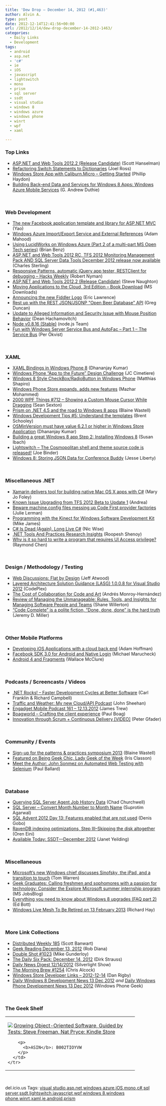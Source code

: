 ```yaml
---
title: 'Dew Drop – December 14, 2012 (#1,463)'
author: Alvin A.
type: post
date: 2012-12-14T12:41:56+00:00
url: /2012/12/14/dew-drop-december-14-2012-1463/
categories:
  - Daily Links
  - Development
tags:
  - android
  - asp.net
  - 'c#'
  - ie
  - iOS
  - javascript
  - lightswitch
  - mono
  - prism
  - sql server
  - ssdt
  - visual studio
  - windows 8
  - windows azure
  - windows phone
  - winrt
  - wpf
  - xaml

---
```

### <a name="top"></a>Top Links

  * <a href="http://feeds.feedblitz.com/~/36410366/0/scotthanselman~ASPNET-and-Web-Tools-Release-Candidate.aspx" target="_blank">ASP.NET and Web Tools 2012.2 (Release Candidate)</a> (Scott Hanselman)
  * <a href="http://feeds.rosscode.com/~r/Rosscode/~3/LL5eqjr-pPU/index.php" target="_blank">Refactoring Switch Statements to Dictionaries</a> (Joel Ross)
  * <a href="http://www.philliphaydon.com/2012/12/windows-store-app-with-caliburn-micro-getting-started/" target="_blank">Windows Store App with Caliburn.Micro – Getting Started</a> (Phillip Haydon)
  * <a href="http://feeds.devhammer.net/~r/devhammer/~3/Q7aZnvHBjDY/building-back-end-data-and-services-for-windows-8-apps-windows-azure-mobile-services" target="_blank">Building Back-end Data and Services for Windows 8 Apps: Windows Azure Mobile Services</a> (G. Andrew Duthie)

&#160;

### <a name="web"></a>Web Development

  * <a href="http://blogs.msdn.com/b/webdev/archive/2012/12/13/the-new-facebook-application-template-and-library-for-asp.net-mvc.aspx" target="_blank">The new Facebook application template and library for ASP.NET MVC</a> (Yao)
  * <a href="http://feedproxy.google.com/~r/ssdtblog/~3/kj8edaqpL2Q/windows-azure-import-export-service-and-external-references.aspx" target="_blank">Windows Azure Import/Export Service and External References</a> (Adam Mahood)
  * <a href="http://blogs.msdn.com/b/interoperability/archive/2012/12/14/using-lucidworks-on-windows-azure-part-2-of-a-multi-part-ms-open-tech-series.aspx" target="_blank">Using LucidWorks on Windows Azure (Part 2 of a multi-part MS Open Tech series)</a> (Brian Benz)
  * <a href="http://blogs.msdn.com/b/visualstudioalm/archive/2012/12/13/aspnet-and-web-tools-2012-2-release-candidate-and-visual-studio-2010-team-foundation-server-monitoring-management-pack.aspx" target="_blank">ASP.NET and Web Tools 2012 RC, TFS 2012 Monitoring Management Pack AND SQL Server Data Tools December 2012 release now available</a> (Charles Sterling)
  * <a href="https://hacks.mozilla.org/2012/12/responsive-patterns-automatic-jquery-app-tester-restclient-for-debugging-hacks-weekly/" target="_blank">Responsive Patterns, automatic jQuery app tester, RESTClient for debugging – Hacks Weekly</a> (Robert Nyman)
  * <a href="http://feedproxy.google.com/~r/notaclue/IYRx/~3/xOiVE3xOMDA/aspnet-and-web-tools-20122-release.html" target="_blank">ASP.NET and Web Tools 2012.2 (Release Candidate)</a> (Steve Naughton)
  * <a href="http://www.microsoft.com/en-us/download/details.aspx?id=29252&WT.mc_id=rss_alldownloads_all" target="_blank">Moving Applications to the Cloud, 3rd Edition &#8211; Book Download</a> (MS Downloads)
  * <a href="http://feedproxy.google.com/~r/TestStudio/~3/4H5J0zaFaXk/Announcing-the-new-Fiddler-Logo.aspx" target="_blank">Announcing the new Fiddler Logo</a> (Eric Lawrence)
  * <a href="http://coolthingoftheday.blogspot.com/2012/12/rest-up-with-rest-jsonjsonp-beer.html" target="_blank">Rest up with the REST JSON/JSONP "Open Beer Database" API</a> (Greg Duncan)
  * <a href="http://blogs.msdn.com/b/ie/archive/2012/12/13/update-to-alleged-information-and-security-issue-with-mouse-position-behavior.aspx" target="_blank">Update to Alleged Information and Security Issue with Mouse Position Behavior</a> (Dean Hachamovitch)
  * <a href="http://blog.nodejs.org/2012/12/13/node-v0-8-16/" target="_blank">Node v0.8.16 (Stable)</a> (node.js Team)
  * <a href="http://feedproxy.google.com/~r/jayway/posts/~3/MG6ZrQ4QY8M/" target="_blank">Fun with Windows Server Service Bus and AutoFac – Part 1 – The Service Bus</a> (Per Ökvist)

&#160;

### <a name="silverlight"></a>XAML

  * <a href="http://debugmode.net/2012/12/14/xaml-bindings-in-windows-phone-8/" target="_blank">XAML Bindings in Windows Phone 8</a> (Dhananjay Kumar)
  * <a href="http://blogs.windows.com/windows_phone/b/wpdev/archive/2012/12/13/windows-phone-app-to-the-future-design-challenge.aspx" target="_blank">Windows Phone “App to the Future” Design Challenge</a> (JC Cimetiere)
  * <a href="http://matthiasshapiro.com/2012/12/13/windows-8-style-checkbox-radiobutton-in-windows-phone/" target="_blank">Windows 8 Style CheckBox/RadioButton in Windows Phone</a> (Matthias Shapiro)
  * <a href="http://blogs.windows.com/windows_phone/b/windowsphone/archive/2012/12/13/windows-phone-store-expands-adds-new-features.aspx" target="_blank">Windows Phone Store expands, adds new features</a> (Mazhar Mohammed)
  * <a href="http://wpf.2000things.com/2012/12/14/712-showing-a-custom-mouse-cursor-while-dragging/" target="_blank">2000 WPF Things #712 – Showing a Custom Mouse Cursor While Dragging</a> (Sean Sexton)
  * <a href="http://blogs.msdn.com/b/blaine/archive/2012/12/13/prism-on-net-4-5-and-the-road-to-windows-8-apps.aspx" target="_blank">Prism on .NET 4.5 and the road to Windows 8 apps</a> (Blaine Wastell)
  * <a href="http://www.infragistics.com/community/blogs/brent_schooley/archive/2012/12/13/windows-development-tips-5-understand-the-templates.aspx" target="_blank">Windows Development Tips #5: Understand the templates</a> (Brent Schooley)
  * <a href="http://debugmode.net/2012/12/13/osminversion-must-have-value-6-2-1-or-higher-in-windows-store-application/" target="_blank">OSMinVersion must have value 6.2.1 or higher in Windows Store Application</a> (Dhananjay Kumar)
  * <a href="http://blogs.msdn.com/b/cdnstudents/archive/2012/12/13/building-a-great-windows-8-app-step-2-installing-windows-8.aspx" target="_blank">Building a great Windows 8 app Step 2: Installing Windows 8</a> (Susan Ibach)
  * <a href="http://blogs.msdn.com/b/lightswitch/archive/2012/12/13/the-cosmopolitan-shell-and-theme-source-code-is-released.aspx" target="_blank">Lightswitch &#8211; The Cosmopolitan shell and theme source code is released!</a> (Joe Binder)
  * <a href="http://feedproxy.google.com/~r/JesseLiberty-SilverlightGeek/~3/kwQVRiyuLWE/" target="_blank">Windows 8: Storing JSON Data for Conference Buddy</a> (Jesse Liberty)

&#160;

### <a name="dotnet"></a>Miscellaneous .NET

  * <a href="http://www.zdnet.com/xamarin-delivers-tool-for-building-native-mac-os-x-apps-with-c-7000008754/" target="_blank">Xamarin delivers tool for building native Mac OS X apps with C#</a> (Mary Jo Foley)
  * <a href="http://blogs.msdn.com/b/visualstudioalm/archive/2012/12/13/known-issue-upgrading-from-tfs-2012-beta-to-update-1.aspx" target="_blank">Known Issue Upgrading from TFS 2012 Beta to Update 1</a> (Andrea)
  * <a href="http://thedatafarm.com/blog/data-access/beware-machine-config-files-messing-up-code-first-provider-factories/" target="_blank">Beware machine.config files messing up Code First provider factories</a> (Julie Lerman)
  * <a href="http://www.i-programmer.info/bookreviews/19-hardware-platforms/5203-programming-with-the-kinect-for-windows-software-development-kit.html" target="_blank">Programming with the Kinect for Windows Software Development Kit</a> (Mike James)
  * <a href="http://fastchicken.co.nz/2012/12/12/c-number-is-dead-again-long-live-c-number/" target="_blank">C# Is Dead (Again). Long Live C#</a> (Nic Wise)
  * <a href="http://www.infoq.com/news/2012/12/dotnet-research-insights" target="_blank">.NET Tools And Practices Research Insights</a> (Roopesh Shenoy)
  * <a href="http://blogs.msdn.com/b/oldnewthing/archive/2012/12/13/10377004.aspx" target="_blank">Why is it so hard to write a program that requires UI Access privilege?</a> (Raymond Chen)

&#160;

### <a name="design"></a>Design / Methodology / Testing

  * <a href="http://www.codinghorror.com/blog/2012/12/web-discussions-flat-by-design.html" target="_blank">Web Discussions: Flat by Design</a> (Jeff Atwood)
  * <a href="http://layerguidance.codeplex.com/releases/view/98989" target="_blank">Layered Architecture Solution Guidance (LASG) 1.0.0.8 for Visual Studio 2012</a> (CodePlex)
  * <a href="http://socialmediacollective.org/2012/12/13/the-cost-of-collaboration-for-code-and-art/" target="_blank">The Cost of Collaboration for Code and Art</a> (Andrés Monroy-Hernández)
  * <a href="http://feeds.dzone.com/~r/zones/books/~3/625OfPm-sP8/review-managing-unmanageable" target="_blank">Review of Managing the Unmanageable: Rules, Tools, and Insights for Managing Software People and Teams</a> (Shane Willerton)
  * <a href="http://jeremydmiller.com/2012/12/13/code-complete-is-a-polite-fiction-done-done-done-is-the-hard-truth/" target="_blank">“Code Complete” is a polite fiction, “Done, done, done” is the hard truth</a> (Jeremy D. Miller)

&#160;

### <a name="mobile"></a>Other Mobile Platforms

  * <a href="http://www.stratospher.es/blog/post/developing-ios-applications-with-a-cloud-back-end" target="_blank">Developing iOS Applications with a cloud back end</a> (Adam Hoffman)
  * <a href="http://developers.facebook.com/blog/post/2012/12/13/facebook-sdk-3-0-for-android-and-native-login/" target="_blank">Facebook SDK 3.0 for Android and Native Login</a> (Michael Marucheck)
  * <a href="http://visualstudiomagazine.com/articles/2012/12/13/android-4-and-fragments.aspx" target="_blank">Android 4 and Fragments</a> (Wallace McClure)

&#160;

### <a name="podcasts"></a>Podcasts / Screencasts / Videos

  * <a href="http://www.dotnetrocks.com/default.aspx?ShowNum=828" target="_blank">.NET Rocks! &#8211; Faster Development Cycles at Better Software</a> (Carl Franklin & Richard Campbell)
  * <a href="http://john-sheehan.com/post/37839591765" target="_blank">Traffic and Weather: My new Cloud/API Podcast</a> (John Sheehan)
  * <a href="http://www.engadget.com/2012/12/13/engadget-mobile-podcast-161-12-13-2012/" target="_blank">Engadget Mobile Podcast 161 &#8211; 12.13.2012</a> (James Trew)
  * <a href="http://boagworld.com/working-in-web/crafting-the-clients-experience/" target="_blank">Boagworld &#8211; Crafting the client experience</a> (Paul Boag)
  * <a href="http://feedproxy.google.com/~r/PeterGfader/~3/06groSW5_Vg/innovation-through-scrum-continuous.html" target="_blank">Innovation through Scrum + Continuous Delivery [VIDEO]</a> (Peter Gfader)

&#160;

### <a name="events"></a>Community / Events

  * <a href="http://blogs.msdn.com/b/blaine/archive/2012/12/13/sign-up-for-the-patterns-amp-practices-symposium-2013.aspx" target="_blank">Sign-up for the patterns & practices symposium 2013</a> (Blaine Wastell)
  * <a href="http://www.irisclasson.com/2012/12/12/featured-on-being-geek-chic-lady-geek-of-the-week/" target="_blank">Featured on Being Geek Chic, Lady Geek of the Week</a> (Iris Classon)
  * <a href="http://blog.pluralsight.com/2012/12/13/meet-the-author-john-sonmez-on-automated-web-testing-with-selenium/" target="_blank">Meet the Author: John Sonmez on Automated Web Testing with Selenium</a> (Paul Ballard)

&#160;

### <a name="sql"></a>Database

  * <a href="http://feedproxy.google.com/~r/MSSQLTips-LatestSqlServerTips/~3/wK1XRa6IIGs/tip.asp" target="_blank">Querying SQL Server Agent Job History Data</a> (Chad Churchwell)
  * <a href="http://feedproxy.google.com/~r/sqlservercurry/blog/~3/9el1qgojZE4/sql-server-convert-month-number-to.html" target="_blank">SQL Server &#8211; Convert Month Number to Month Name</a> (Suprotim Agarwal)
  * <a href="http://blogs.lessthandot.com/index.php/DataMgmt/DBAdmin/MSSQLServerAdmin/features-enabled-that-are-not" target="_blank">SQL Advent 2012 Day 13: Features enabled that are not used</a> (Denis Gobo)
  * <a href="http://feedproxy.google.com/~r/AyendeRahien/~3/2ge1eP-1HhU/ravendb-indexing-optimizations-step-iiindash-skipping-the-disk-altogether" target="_blank">RavenDB indexing optimizations, Step III–Skipping the disk altogether</a> (Oren Eini)
  * <a href="http://feedproxy.google.com/~r/ssdtblog/~3/bjdQxYrJ7oc/available-today-ssdt-december-2012.aspx" target="_blank">Available Today: SSDT—December 2012</a> (Janet Yeilding)

&#160;

### <a name="misc"></a>Miscellaneous

  * <a href="http://www.theverge.com/2012/12/14/3765806/julie-larson-green-windows-8-interview-mit" target="_blank">Microsoft&#8217;s new Windows chief discusses Sinofsky, the iPad, and a transition to touch</a> (Tom Warren)
  * <a href="http://feeds.microsoftjobsblog.com/~r/MicrosoftJobsBlog/~3/n6uAT55j-4c/explore-microsoft-passion-for-technology" target="_blank">Geek Graduates: Calling freshmen and sophomores with a passion for technology: Consider the Explore Microsoft summer internship program</a> (MS JobsBlog)
  * <a href="http://feedproxy.google.com/~r/zdnet/Bott/~3/Q9Urb4YmsW8/" target="_blank">Everything you need to know about Windows 8 upgrades (FAQ part 2)</a> (Ed Bott)
  * <a href="http://feedproxy.google.com/~r/windowsobserver/~3/Ktk1zeYUvjs/" target="_blank">Windows Live Mesh To Be Retired on 13 February 2013</a> (Richard Hay)

&#160;

### <a name="links"></a>More Link Collections

  * <a href="http://feedproxy.google.com/~r/roguetechnology/~3/xhG3ufaLsXA/" target="_blank">Distributed Weekly 185</a> (Scott Banwart)
  * <a href="http://feedproxy.google.com/~r/RegularGeek/~3/wSJdB4AvfWk/" target="_blank">Geek Reading December 13, 2012</a> (Rob Diana)
  * <a href="http://afreshcup.com/home/2012/12/14/double-shot-1023.html" target="_blank">Double Shot #1023</a> (Mike Gunderloy)
  * <a href="http://feeds.feedblitz.com/~/36420132/0/dirkstrauss~The-Daily-Six-Pack-December" target="_blank">The Daily Six Pack: December 14, 2012</a> (Dirk Strauss)
  * <a href="http://feedproxy.google.com/~r/silverlightshow/~3/RYP9kLD8bqY/Daily-News-Digest-12-14-2012.aspx" target="_blank">Daily News Digest 12/14/2012</a> (Silverlight Show)
  * <a href="http://feedproxy.google.com/~r/ReflectivePerspective/~3/UVWGlz7UybQ/" target="_blank">The Morning Brew #1254</a> (Chris Alcock)
  * <a href="http://danrigby.com/2012/12/13/windows-store-developer-links-2012-12-14/" target="_blank">Windows Store Developer Links – 2012-12-14</a> (Dan Rigby)
  * <a href="http://www.windowsphonegeek.com/windows-8-news/daily-windows-8-development-news-13-dec-2012" target="_blank">Daily Windows 8 Development News 13 Dec 2012</a> _and_ <a href="http://feedproxy.google.com/~r/Windowsphonegeek/~3/vtWhpTJpkDM/daily-windows-phone-development-news-13-dec-2012" target="_blank">Daily Windows Phone Development News 13 Dec 2012</a> (Windows Phone Geek)

&#160;

### <a name="shelf"></a>The Geek Shelf

<div style="padding-bottom: 0px; margin: 0px; padding-left: 0px; padding-right: 0px; display: inline; float: none; padding-top: 0px" id="scid:7dc1bd33-94bd-46fd-a20b-0131235bcd47:719f6af8-1c82-413c-8c1b-3f93def20d2d" class="wlWriterEditableSmartContent">
  <table cellspacing="0" cellpadding="2" width="400" border="0" unselectable="on">
    <tr>
      <td valign="top" width="400">
        <p>
          <a title="Growing Object-Oriented Software, Guided by Tests: Steve Freeman, Nat Pryce: Kindle Store" href="http://www.amazon.com/exec/obidos/ASIN/B002TIOYVW/alvinashcraft-20"><img data-recalc-dims="1" decoding="async" src="https://i0.wp.com/images.amazon.com/images/P/B002TIOYVW.01.MZZZZZZZ.jpg?w=660" border="0" align="left" style="float:left" />Growing Object-Oriented Software, Guided by Tests: Steve Freeman, Nat Pryce: Kindle Store</a>
        </p>
        
        <p>
          <b>ASIN</b>: B002TIOYVW
        </p>
      </td>
    </tr>
  </table>
</div>

&#160;

<div style="padding-bottom: 0px; margin: 0px; padding-left: 0px; padding-right: 0px; display: inline; float: none; padding-top: 0px" id="scid:0767317B-992E-4b12-91E0-4F059A8CECA8:e918db02-21bc-4aac-bdce-bdff4d1260dd" class="wlWriterEditableSmartContent">
  del.icio.us Tags: <a href="http://del.icio.us/popular/visual+studio" rel="tag">visual studio</a>,<a href="http://del.icio.us/popular/asp.net" rel="tag">asp.net</a>,<a href="http://del.icio.us/popular/windows+azure" rel="tag">windows azure</a>,<a href="http://del.icio.us/popular/iOS" rel="tag">iOS</a>,<a href="http://del.icio.us/popular/mono" rel="tag">mono</a>,<a href="http://del.icio.us/popular/c%23" rel="tag">c#</a>,<a href="http://del.icio.us/popular/sql+server" rel="tag">sql server</a>,<a href="http://del.icio.us/popular/ssdt" rel="tag">ssdt</a>,<a href="http://del.icio.us/popular/lightswitch" rel="tag">lightswitch</a>,<a href="http://del.icio.us/popular/javascript" rel="tag">javascript</a>,<a href="http://del.icio.us/popular/wpf" rel="tag">wpf</a>,<a href="http://del.icio.us/popular/windows+8" rel="tag">windows 8</a>,<a href="http://del.icio.us/popular/windows+phone" rel="tag">windows phone</a>,<a href="http://del.icio.us/popular/winrt" rel="tag">winrt</a>,<a href="http://del.icio.us/popular/xaml" rel="tag">xaml</a>,<a href="http://del.icio.us/popular/ie" rel="tag">ie</a>,<a href="http://del.icio.us/popular/android" rel="tag">android</a>,<a href="http://del.icio.us/popular/prism" rel="tag">prism</a>
</div>